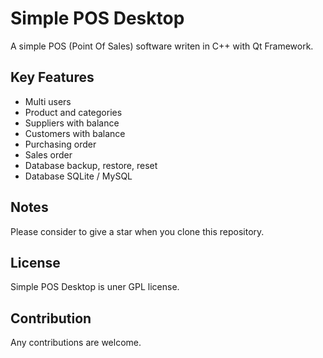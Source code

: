# Simple POS Desktop
A simple POS (Point Of Sales) software writen in C++ with Qt Framework.

## Key Features
* Multi users
* Product and categories
* Suppliers with balance
* Customers with balance
* Purchasing order
* Sales order
* Database backup, restore, reset
* Database SQLite / MySQL

## Notes
Please consider to give a star when you clone this repository.

## License
Simple POS Desktop is uner GPL license.

## Contribution
Any contributions are welcome.

